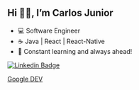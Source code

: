 ## Hi 🤘🏻, I’m Carlos Junior

- 💻 Software Engineer
- ☕ Java | React | React-Native 
- 🚀 Constant learning and always ahead!


[![Linkedin Badge](https://img.shields.io/badge/-CarlosCazelattoJr-blue?style=flat-square&logo=Linkedin&logoColor=white&link=https://www.linkedin.com/in/carloscazelattojr/)](https://www.linkedin.com/in/carloscazelattojr/)

[Google DEV](https://g.dev/carlosjunior)


